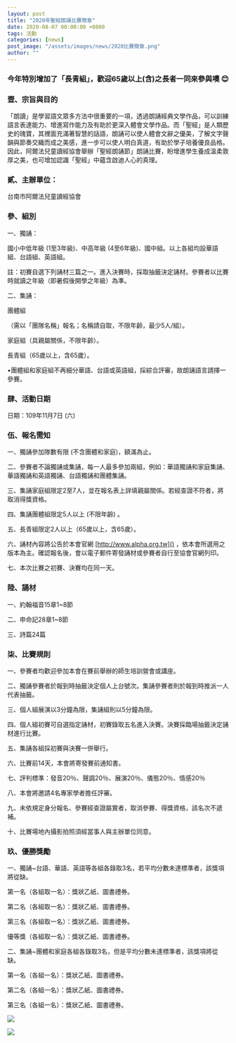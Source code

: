 ```yaml
---
layout: post
title: "2020年聖經朗誦比賽簡章"
date: 2020-08-07 00:00:00 +0800
tags: 活動
categories: [news]
post_image: "/assets/images/news/2020比賽簡章.png"
author: ""
---
```


### 今年特別增加了「長青組」，歡迎65歲以上(含)之長者一同來參與噢 😊


### 壹、宗旨與目的
「朗讀」是學習語文眾多方法中很重要的一項，透過朗誦經典文學作品，可以訓練語言表達能力、增進寫作能力及有助於更深入體會文學作品。而「聖經」是人類歷史的瑰寶，其裡面充滿著智慧的話語，朗誦可以使人體會文辭之優美，了解文字聲韻與節奏交織而成之美感，進一步可以使人明白真道，有助於學子培養優良品格。因此，阿爾法兒童讀經協會舉辦「聖經朗誦節」朗誦比賽，盼增進學生養成溫柔敦厚之美，也可增加認識「聖經」中蘊含啟迪人心的真理。

### 貳、主辦單位：
   台南市阿爾法兒童讀經協會

### 參、組別
一、獨誦：

國小中低年級 (1至3年級)、中高年級 (4至6年級)、國中組。以上各組均設華語組、台語組、英語組。
         
註：初賽自選下列誦材三篇之一。進入決賽時，採取抽籤決定誦材。參賽者以比賽時就讀之年級（即暑假後開學之年級）為準。

二、集誦：

 團體組

（需以「團隊名稱」報名；名稱請自取，不限年齡，最少5人/組）。
         
 家庭組（具親屬關係，不限年齡）。
         
 長青組（65歲以上，含65歲）。
         
 •團體組和家庭組不再細分華語、台語或英語組，採綜合評審，故朗誦語言請擇一參賽。

### 肆、活動日期

日期：109年11月7日 (六)

### 伍、報名需知
一、獨誦參加隊數有限 (不含團體和家庭)，額滿為止。

二、參賽者不論獨誦或集誦，每一人最多參加兩組，例如：華語獨誦和家庭集誦、華語獨誦和英語獨誦、台語獨誦和團體集誦。 

三、集誦家庭組限定2至7人，並在報名表上詳填親屬關係。若經查證不符者，將取消得獎資格。

四、集誦團體組限定5人以上 (不限年齡) 。

五、長青組限定2人以上（65歲以上，含65歲）。

六、誦材內容將公告於本會官網 [http://www.alpha.org.tw]() ，依本會所選用之版本為主。確認報名後，會以電子郵件寄發誦材或參賽者自行至協會官網列印。

七、本次比賽之初賽、決賽均在同一天。

### 陸、誦材

一、約翰福音15章1~8節    

二、申命記28章1~8節     

三、詩篇24篇

### 柒、比賽規則
一、參賽者均歡迎參加本會在賽前舉辦的師生培訓營會或講座。

二、獨誦參賽者於報到時抽籤決定個人上台號次。集誦參賽者則於報到時推派一人代表抽籤。

三、個人組展演以3分鐘為限，集誦組則以5分鐘為限。

四、個人組初賽可自選指定誦材，初賽錄取五名進入決賽。決賽採臨場抽籤決定誦材進行比賽。

五、集誦各組採初賽與決賽一併舉行。

六、比賽前14天，本會將寄發賽前通知書。

七、評判標準：發音20％、聲調20％、展演20％、儀態20％、情感20％

八、本會將邀請4名專家學者擔任評審。

九、未依規定身分報名、參賽經查證屬實者，取消參賽、得獎資格，該名次不遞補。

十、比賽場地內攝影拍照須經當事人與主辦單位同意。

### 玖、優勝獎勵
一、獨誦~台語、華語、英語等各組各錄取3名，若平均分數未達標準者，該獎項將從缺。

第一名（各組取一名）：獎狀乙紙、圖書禮券。

第二名（各組取一名）：獎狀乙紙、圖書禮券。

第三名（各組取一名）：獎狀乙紙、圖書禮券。

優等獎（各組取一名）：獎狀乙紙、圖書禮券。


二、集誦~團體和家庭各組各錄取3名，但是平均分數未達標準者，該獎項將從缺。

第一名（各組一名）：獎狀乙紙、圖書禮券。

第二名（各組一名）：獎狀乙紙、圖書禮券。

第三名（各組一名）：獎狀乙紙、圖書禮券。

![]({{site.baseurl}}/assets/images/news/簡章1.png)

![]({{site.baseurl}}/assets/images/news/簡章2.png)
